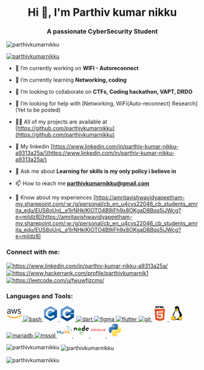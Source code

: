 <h1 align="center">Hi 👋, I'm Parthiv kumar nikku</h1>
<h3 align="center">A passionate CyberSecurity Student</h3>

<p align="left"> <img src="https://komarev.com/ghpvc/?username=parthivkumarnikku&label=Profile%20views&color=0e75b6&style=flat" alt="parthivkumarnikku" /> </p>

<p align="left"> <a href="https://github.com/ryo-ma/github-profile-trophy"><img src="https://github-profile-trophy.vercel.app/?username=parthivkumarnikku" alt="parthivkumarnikku" /></a> </p>

- 🔭 I’m currently working on **WIFI - Autoreconnect**

- 🌱 I’m currently learning **Networking, coding**

- 👯 I’m looking to collaborate on **CTFs, Coding hackathon, VAPT, DRDO**

- 🤝 I’m looking for help with [Networking, WiFi(Auto-reconnect) Research](Yet to be posted)

- 👨‍💻 All of my projects are available at [https://github.com/parthivkumarnikku](https://github.com/parthivkumarnikku)

- 📝 My linkedin [https://www.linkedin.com/in/parthiv-kumar-nikku-a9313a25a/](https://www.linkedin.com/in/parthiv-kumar-nikku-a9313a25a/)

- 💬 Ask me about **Learning for skills is my only policy i believe in**

- 📫 How to reach me **parthivkumarnikku@gmail.com**

- 📄 Know about my experiences [https://amritavishwavidyapeetham-my.sharepoint.com/:w:/g/personal/cb_en_u4cys22046_cb_students_amrita_edu/EUS8oUnL_e1IrNHklKlOTO4B9iFh9x8OKgaD8Bqs5jJWcg?e=miIdz8](https://amritavishwavidyapeetham-my.sharepoint.com/:w:/g/personal/cb_en_u4cys22046_cb_students_amrita_edu/EUS8oUnL_e1IrNHklKlOTO4B9iFh9x8OKgaD8Bqs5jJWcg?e=miIdz8)

<h3 align="left">Connect with me:</h3>
<p align="left">
<a href="https://linkedin.com/in/https://www.linkedin.com/in/parthiv-kumar-nikku-a9313a25a/" target="blank"><img align="center" src="https://raw.githubusercontent.com/rahuldkjain/github-profile-readme-generator/master/src/images/icons/Social/linked-in-alt.svg" alt="https://www.linkedin.com/in/parthiv-kumar-nikku-a9313a25a/" height="30" width="40" /></a>
<a href="https://www.hackerrank.com/https://www.hackerrank.com/profile/parthivkumarnik1" target="blank"><img align="center" src="https://raw.githubusercontent.com/rahuldkjain/github-profile-readme-generator/master/src/images/icons/Social/hackerrank.svg" alt="https://www.hackerrank.com/profile/parthivkumarnik1" height="30" width="40" /></a>
<a href="https://www.leetcode.com/https://leetcode.com/u/fwuwfjzcms/" target="blank"><img align="center" src="https://raw.githubusercontent.com/rahuldkjain/github-profile-readme-generator/master/src/images/icons/Social/leet-code.svg" alt="https://leetcode.com/u/fwuwfjzcms/" height="30" width="40" /></a>
</p>

<h3 align="left">Languages and Tools:</h3>
<p align="left"> <a href="https://aws.amazon.com" target="_blank" rel="noreferrer"> <img src="https://raw.githubusercontent.com/devicons/devicon/master/icons/amazonwebservices/amazonwebservices-original-wordmark.svg" alt="aws" width="40" height="40"/> </a> <a href="https://www.gnu.org/software/bash/" target="_blank" rel="noreferrer"> <img src="https://www.vectorlogo.zone/logos/gnu_bash/gnu_bash-icon.svg" alt="bash" width="40" height="40"/> </a> <a href="https://www.cprogramming.com/" target="_blank" rel="noreferrer"> <img src="https://raw.githubusercontent.com/devicons/devicon/master/icons/c/c-original.svg" alt="c" width="40" height="40"/> </a> <a href="https://www.w3schools.com/cpp/" target="_blank" rel="noreferrer"> <img src="https://raw.githubusercontent.com/devicons/devicon/master/icons/cplusplus/cplusplus-original.svg" alt="cplusplus" width="40" height="40"/> </a> <a href="https://dart.dev" target="_blank" rel="noreferrer"> <img src="https://www.vectorlogo.zone/logos/dartlang/dartlang-icon.svg" alt="dart" width="40" height="40"/> </a> <a href="https://www.figma.com/" target="_blank" rel="noreferrer"> <img src="https://www.vectorlogo.zone/logos/figma/figma-icon.svg" alt="figma" width="40" height="40"/> </a> <a href="https://flutter.dev" target="_blank" rel="noreferrer"> <img src="https://www.vectorlogo.zone/logos/flutterio/flutterio-icon.svg" alt="flutter" width="40" height="40"/> </a> <a href="https://git-scm.com/" target="_blank" rel="noreferrer"> <img src="https://www.vectorlogo.zone/logos/git-scm/git-scm-icon.svg" alt="git" width="40" height="40"/> </a> <a href="https://www.w3.org/html/" target="_blank" rel="noreferrer"> <img src="https://raw.githubusercontent.com/devicons/devicon/master/icons/html5/html5-original-wordmark.svg" alt="html5" width="40" height="40"/> </a> <a href="https://www.linux.org/" target="_blank" rel="noreferrer"> <img src="https://raw.githubusercontent.com/devicons/devicon/master/icons/linux/linux-original.svg" alt="linux" width="40" height="40"/> </a> <a href="https://mariadb.org/" target="_blank" rel="noreferrer"> <img src="https://www.vectorlogo.zone/logos/mariadb/mariadb-icon.svg" alt="mariadb" width="40" height="40"/> </a> <a href="https://www.microsoft.com/en-us/sql-server" target="_blank" rel="noreferrer"> <img src="https://www.svgrepo.com/show/303229/microsoft-sql-server-logo.svg" alt="mssql" width="40" height="40"/> </a> <a href="https://www.mysql.com/" target="_blank" rel="noreferrer"> <img src="https://raw.githubusercontent.com/devicons/devicon/master/icons/mysql/mysql-original-wordmark.svg" alt="mysql" width="40" height="40"/> </a> <a href="https://nodejs.org" target="_blank" rel="noreferrer"> <img src="https://raw.githubusercontent.com/devicons/devicon/master/icons/nodejs/nodejs-original-wordmark.svg" alt="nodejs" width="40" height="40"/> </a> <a href="https://www.oracle.com/" target="_blank" rel="noreferrer"> <img src="https://raw.githubusercontent.com/devicons/devicon/master/icons/oracle/oracle-original.svg" alt="oracle" width="40" height="40"/> </a> <a href="https://www.python.org" target="_blank" rel="noreferrer"> <img src="https://raw.githubusercontent.com/devicons/devicon/master/icons/python/python-original.svg" alt="python" width="40" height="40"/> </a> </p>

<p><img align="left" src="https://github-readme-stats.vercel.app/api/top-langs?username=parthivkumarnikku&show_icons=true&locale=en&layout=compact" alt="parthivkumarnikku" /></p>

<p>&nbsp;<img align="center" src="https://github-readme-stats.vercel.app/api?username=parthivkumarnikku&show_icons=true&locale=en" alt="parthivkumarnikku" /></p>

<p><img align="center" src="https://github-readme-streak-stats.herokuapp.com/?user=parthivkumarnikku&" alt="parthivkumarnikku" /></p>

